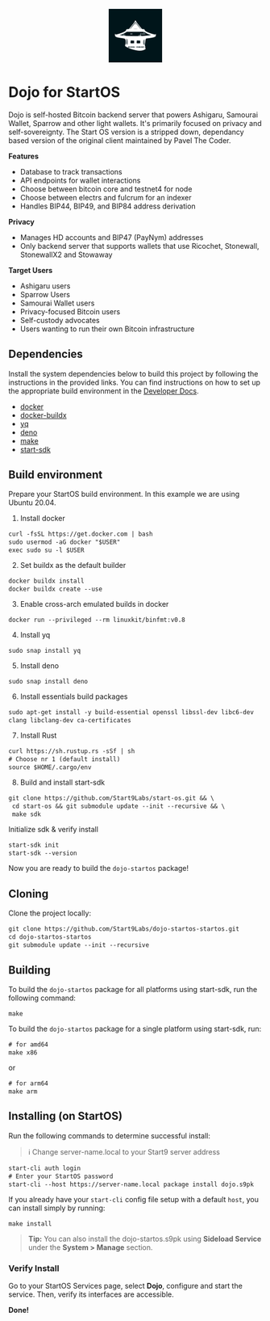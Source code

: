 <p align="center">
  <img src="icon.png" alt="Project Logo" width="21%">
</p>

# Dojo for StartOS

Dojo is self-hosted Bitcoin backend server that powers Ashigaru, Samourai Wallet, Sparrow and other light wallets. It's primarily focused on privacy and self-sovereignty. The Start OS version is a stripped down, dependancy based version of the original client maintained by Pavel The Coder. 


**Features**

  - Database to track transactions
  - API endpoints for wallet interactions
  - Choose between bitcoin core and testnet4 for node
  - Choose between electrs and fulcrum for an indexer
  - Handles BIP44, BIP49, and BIP84 address derivation

**Privacy**

  - Manages HD accounts and BIP47 (PayNym) addresses
  - Only backend server that supports wallets that use Ricochet, Stonewall, StonewallX2 and Stowaway

**Target Users**

  - Ashigaru users
  - Sparrow Users
  - Samourai Wallet users
  - Privacy-focused Bitcoin users
  - Self-custody advocates
  - Users wanting to run their own Bitcoin infrastructure

## Dependencies

Install the system dependencies below to build this project by following the instructions in the provided links. You can find instructions on how to set up the appropriate build environment in the [Developer Docs](https://docs.start9.com/latest/developer-docs/packaging).

- [docker](https://docs.docker.com/get-docker)
- [docker-buildx](https://docs.docker.com/buildx/working-with-buildx/)
- [yq](https://mikefarah.gitbook.io/yq)
- [deno](https://deno.land/)
- [make](https://www.gnu.org/software/make/)
- [start-sdk](https://github.com/Start9Labs/start-os/tree/sdk/)

## Build environment
Prepare your StartOS build environment. In this example we are using Ubuntu 20.04.
1. Install docker
```
curl -fsSL https://get.docker.com | bash
sudo usermod -aG docker "$USER"
exec sudo su -l $USER
```
2. Set buildx as the default builder
```
docker buildx install
docker buildx create --use
```
3. Enable cross-arch emulated builds in docker
```
docker run --privileged --rm linuxkit/binfmt:v0.8
```
4. Install yq
```
sudo snap install yq
```
5. Install deno
```
sudo snap install deno
```
6. Install essentials build packages
```
sudo apt-get install -y build-essential openssl libssl-dev libc6-dev clang libclang-dev ca-certificates
```
7. Install Rust
```
curl https://sh.rustup.rs -sSf | sh
# Choose nr 1 (default install)
source $HOME/.cargo/env
```
8. Build and install start-sdk 
```
git clone https://github.com/Start9Labs/start-os.git && \
 cd start-os && git submodule update --init --recursive && \
 make sdk
```
Initialize sdk & verify install
```
start-sdk init
start-sdk --version
```
Now you are ready to build the `dojo-startos` package!

## Cloning

Clone the project locally:

```
git clone https://github.com/Start9Labs/dojo-startos-startos.git
cd dojo-startos-startos
git submodule update --init --recursive
```

## Building

To build the `dojo-startos` package for all platforms using start-sdk, run the following command:

```
make
```

To build the `dojo-startos` package for a single platform using start-sdk, run:

```
# for amd64
make x86
```
or
```
# for arm64
make arm
```

## Installing (on StartOS)

Run the following commands to determine successful install:
> :information_source: Change server-name.local to your Start9 server address

```
start-cli auth login
# Enter your StartOS password
start-cli --host https://server-name.local package install dojo.s9pk
```

If you already have your `start-cli` config file setup with a default `host`, you can install simply by running:

```
make install
```

> **Tip:** You can also install the dojo-startos.s9pk using **Sideload Service** under the **System > Manage** section.

### Verify Install

Go to your StartOS Services page, select **Dojo**, configure and start the service. Then, verify its interfaces are accessible.

**Done!** 
